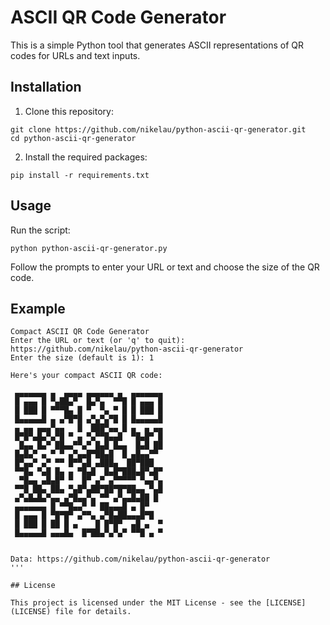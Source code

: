 # ASCII QR Code Generator

This is a simple Python tool that generates ASCII representations of QR codes for URLs and text inputs.

## Installation

1. Clone this repository:
```
git clone https://github.com/nikelau/python-ascii-qr-generator.git
cd python-ascii-qr-generator
```
2. Install the required packages:
```
pip install -r requirements.txt
```

## Usage

Run the script:
```
python python-ascii-qr-generator.py
```

Follow the prompts to enter your URL or text and choose the size of the QR code.

## Example
```
Compact ASCII QR Code Generator
Enter the URL or text (or 'q' to quit): https://github.com/nikelau/python-ascii-qr-generator
Enter the size (default is 1): 1

Here's your compact ASCII QR code:

 ▄▄▄▄▄▄▄ ▄  ▄▄▄▄ ▄▄▄▄▄▄ ▄  ▄▄▄▄▄▄▄ 
 █ ▄▄▄ █ ▀▄██▄▀  █▄▀▄  ▀▀█ █ ▄▄▄ █ 
 █ ███ █ ▀▀▀█▄ █ ▀  ▀▄ ▀ █ █ ███ █ 
 █▄▄▄▄▄█ ▄ ▄▀█▀█ ▄▀▄▀▄▀█ █ █▄▄▄▄▄█ 
 ▄ ▄▄ ▄▄▄▀▄▄   █  ███▀▄▄ █ ▄  ▄ ▄▄ 
 █▀█▀▄█▄▀▄▀█ ▀ ▄ ▀▄▀▀█▄▄█  ▀█▄█▀ █ 
  █▄▄ █▄▀ ██▄▄▀▀▄▀ █▄█ █▄▄  █▄█ ██ 
 █▄█▄▀ ▄ ▀ ▀ ▄▀▄▄█▀██▄█  █ ▄█▄▄▀▀  
 █▀▄▄▀ ▄▀ ▀▀ █▀▀▄█ ▄███▄  ██▀███   
 ▀▀█▄ ▀▄█ █▄ ▄ ▀█▄█  █▄█▀███▄█▀▄█▀ 
  ▀█▄▄ ▄█▄█▀ ▀  █▀ ▄▀ ▄▀▀▀▀▀ ▀▄▄▀▄ 
 ▀▀█ ██▄ ██▄ ▀▄█▀▄██▀██▀█▀██▄▄ ▀▄█ 
 ▄▀▄█▄█▄▀▄▄ ▄▀█▄▄▀▄ ▀▀ ▄▀▄▄█▄██ █  
 ▄▄▄▄▄▄▄ █ ▀▀█▄▄▀ ▀ ██▄▄▄█ ▄ █▀    
 █ ▄▄▄ █ ▀█▀█▀ ▄▀▀▄ ▄▀█▄██▄▄▄█▀█   
 █ ███ █ ██ █ ▄    █ █▀█▀  ▄█ ▄  ▀ 
 █▄▄▄▄▄█ ▄▄▄█▄  █▀██▄▀▄▀▄▀ ▀▀█ ▄ ▀ 
                                   

Data: https://github.com/nikelau/python-ascii-qr-generator
'''

## License

This project is licensed under the MIT License - see the [LICENSE](LICENSE) file for details.
